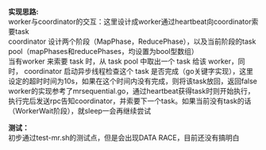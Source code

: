 **实现思路:**  
worker与coordinator的交互：这里设计成worker通过heartbeat向coordinator索要task  
coordinator 设计两个阶段（MapPhase，ReducePhase），以及当前阶段的task pool（mapPhases和reducePhases，均设置为bool型数组）  
当有worker 来索要 task 时，从 task pool 中取出一个 task 给该 worker，同时， coordinator 启动异步线程检查这个 task 是否完成（go关键字实现），这里设定的超时时间为10s，如果在这个时间内没有完成，则将该task放回，返回false   
worker的实现参考了mrsequential.go，通过heartbeat获得task时则开始执行，执行完后发送rpc告知coordinator，并索要下一个task。如果当前没有task的话（WorkerWait阶段），就sleep一会再继续尝试  

**测试：**  
初步通过test-mr.sh的测试点，但是会出现DATA RACE，目前还没有搞明白  
